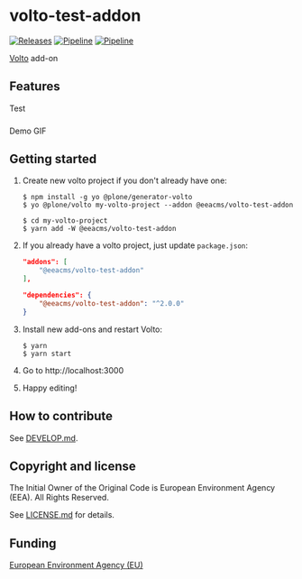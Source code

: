 # volto-test-addon
[![Releases](https://img.shields.io/github/v/release/eea/volto-test-addon)](https://github.com/eea/volto-test-addon/releases)
[![Pipeline](https://ci.eionet.europa.eu/buildStatus/icon?job=volto-addons%2Fvolto-test-addon%2Fmaster&subject=master)](https://ci.eionet.europa.eu/view/Github/job/volto-addons/job/volto-test-addon/job/master/display/redirect)
[![Pipeline](https://ci.eionet.europa.eu/buildStatus/icon?job=volto-addons%2Fvolto-test-addon%2Fdevelop&subject=develop)](https://ci.eionet.europa.eu/view/Github/job/volto-addons/job/volto-test-addon/job/develop/display/redirect)

[Volto](https://github.com/plone/volto) add-on

## Features

Test

###

Demo GIF

## Getting started

1. Create new volto project if you don't already have one:

   ```
   $ npm install -g yo @plone/generator-volto
   $ yo @plone/volto my-volto-project --addon @eeacms/volto-test-addon

   $ cd my-volto-project
   $ yarn add -W @eeacms/volto-test-addon
   ```

1. If you already have a volto project, just update `package.json`:

   ```JSON
   "addons": [
       "@eeacms/volto-test-addon"
   ],

   "dependencies": {
       "@eeacms/volto-test-addon": "^2.0.0"
   }
   ```

1. Install new add-ons and restart Volto:

   ```
   $ yarn
   $ yarn start
   ```

1. Go to http://localhost:3000

1. Happy editing!

## How to contribute

See [DEVELOP.md](https://github.com/eea/volto-test-addon/blob/master/DEVELOP.md).

## Copyright and license

The Initial Owner of the Original Code is European Environment Agency (EEA).
All Rights Reserved.

See [LICENSE.md](https://github.com/eea/volto-test-addon/blob/master/LICENSE.md) for details.

## Funding

[European Environment Agency (EU)](http://eea.europa.eu)
